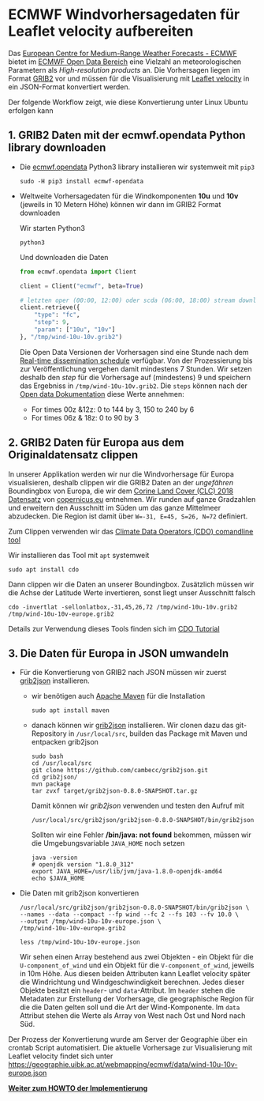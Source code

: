 # ECMWF Windvorhersagedaten für Leaflet velocity aufbereiten

Das [European Centre for Medium-Range Weather Forecasts - ECMWF](https://www.ecmwf.int/) bietet im [ECMWF Open Data Bereich](https://www.ecmwf.int/en/forecasts/datasets/open-data) eine Vielzahl an meteorologischen Parametern als *High-resolution products* an. Die Vorhersagen liegen im Format [GRIB2](https://www.dwd.de/DE/leistungen/opendata/help/modelle/grib2_erlaeuterungen.pdf) vor und müssen für die Visualisierung mit [Leaflet velocity](https://github.com/onaci/leaflet-velocity) in ein JSON-Format konvertiert werden.

Der folgende Workflow zeigt, wie diese Konvertierung unter Linux Ubuntu erfolgen kann

## 1. GRIB2 Daten mit der ecmwf.opendata Python library downloaden

* Die [ecmwf.opendata](https://pypi.org/project/ecmwf-opendata/) Python3 library installieren wir systemweit mit `pip3`

    ```shell
    sudo -H pip3 install ecmwf-opendata
    ```

* Weltweite Vorhersagedaten für die Windkomponenten **10u** und **10v** (jeweils in 10 Metern Höhe) können wir dann im GRIB2 Format downloaden

    Wir starten Python3

    ```shell
    python3
    ```

    Und downloaden die Daten

    ```python
    from ecmwf.opendata import Client

    client = Client("ecmwf", beta=True)

    # letzten oper (00:00, 12:00) oder scda (06:00, 18:00) stream downloaden
    client.retrieve({
        "type": "fc",
        "step": 9,
        "param": ["10u", "10v"]
    }, "/tmp/wind-10u-10v.grib2")
    ```

    Die Open Data Versionen der Vorhersagen sind eine Stunde nach dem [Real-time dissemination schedule](https://confluence.ecmwf.int/display/UDOC/Dissemination+schedule) verfügbar. Von der Prozessierung bis zur Veröffentlichung vergehen damit mindestens 7 Stunden. Wir setzen deshalb den *step* für die Vorhersage auf (mindestens) 9 und speichern das Ergebniss in `/tmp/wind-10u-10v.grib2`. Die `steps` können nach der [Open data Dokumentation](https://www.ecmwf.int/en/forecasts/datasets/open-data) diese Werte annehmen:

    * For times 00z &12z: 0 to 144 by 3, 150 to 240 by 6
    * For times 06z & 18z: 0 to 90 by 3

## 2. GRIB2 Daten für Europa aus dem Originaldatensatz clippen

In unserer Applikation werden wir nur die Windvorhersage für Europa visualisieren, deshalb clippen wir die GRIB2 Daten an der *ungefähren* Boundingbox von Europa, die wir dem [Corine Land Cover (CLC) 2018 Datensatz](https://land.copernicus.eu/pan-european/corine-land-cover/clc2018?tab=metadata) von [copernicus.eu](https://land.copernicus.eu/pan-european) entnehmen. Wir runden auf ganze Gradzahlen und erweitern den Ausschnitt im Süden um das ganze Mittelmeer abzudecken. Die Region ist damit über `W=-31, E=45, S=26, N=72` definiert.

Zum Clippen verwenden wir das [Climate Data Operators (CDO) comandline tool](https://code.mpimet.mpg.de/projects/cdo)

Wir installieren das Tool mit `apt` systemweit

```shell
sudo apt install cdo
```

Dann clippen wir die Daten an unserer Boundingbox. Zusätzlich müssen wir die Achse der Latitude Werte invertieren, sonst liegt unser Ausschnitt falsch

```shell
cdo -invertlat -sellonlatbox,-31,45,26,72 /tmp/wind-10u-10v.grib2 /tmp/wind-10u-10v-europe.grib2
```

Details zur Verwendung dieses Tools finden sich im [CDO Tutorial](https://code.mpimet.mpg.de/projects/cdo/wiki/Tutorial)


## 3. Die Daten für Europa in JSON umwandeln

* Für die Konvertierung von GRIB2 nach JSON müssen wir zuerst [grib2json](https://github.com/cambecc/grib2json) installieren.

    * wir benötigen auch [Apache Maven](https://maven.apache.org/) für die Installation

        ```shell
        sudo apt install maven
        ```

    * danach können wir [grib2json](https://github.com/cambecc/grib2json.git) installieren. Wir clonen dazu das git-Repository in `/usr/local/src`, builden das Package mit Maven und entpacken grib2json

        ```shell
        sudo bash
        cd /usr/local/src
        git clone https://github.com/cambecc/grib2json.git
        cd grib2json/
        mvn package
        tar zvxf target/grib2json-0.8.0-SNAPSHOT.tar.gz
        ```
    
        Damit können wir *grib2json* verwenden und testen den Aufruf mit

        ```shell
        /usr/local/src/grib2json/grib2json-0.8.0-SNAPSHOT/bin/grib2json
        ```

        Sollten wir eine Fehler **/bin/java: not found** bekommen, müssen wir die Umgebungsvariable `JAVA_HOME` noch setzen

        ```shell
        java -version
        # openjdk version "1.8.0_312"
        export JAVA_HOME=/usr/lib/jvm/java-1.8.0-openjdk-amd64
        echo $JAVA_HOME
        ```

* Die Daten mit grib2json konvertieren

    ```shell
    /usr/local/src/grib2json/grib2json-0.8.0-SNAPSHOT/bin/grib2json \
    --names --data --compact --fp wind --fc 2 --fs 103 --fv 10.0 \
    --output /tmp/wind-10u-10v-europe.json \
    /tmp/wind-10u-10v-europe.grib2

    less /tmp/wind-10u-10v-europe.json
    ```

    Wir sehen einen Array bestehend aus zwei Objekten - ein Objekt für die `U-component_of_wind` und ein Objekt für die `V-component_of_wind`, jeweils in 10m Höhe. Aus diesen beiden Attributen kann Leaflet velocity später die Windrichtung und Windgeschwindigkeit berechnen. Jedes dieser Objekte besitzt ein `header`-  und `data`-Attribut. Im `header` stehen die Metadaten zur Erstellung der Vorhersage, die geographische Region für die die Daten gelten soll und die Art der Wind-Komponente. Im `data` Attribut stehen die Werte als Array von West nach Ost und Nord nach Süd.

Der Prozess der Konvertierung wurde am Server der Geographie über ein crontab Script automatisiert. Die aktuelle Vorhersage zur Visualisierung mit Leaflet velocity findet sich unter <https://geographie.uibk.ac.at/webmapping/ecmwf/data/wind-10u-10v-europe.json>

**[Weiter zum HOWTO der Implementierung](https://webmapping.github.io/forecast/howto1)**